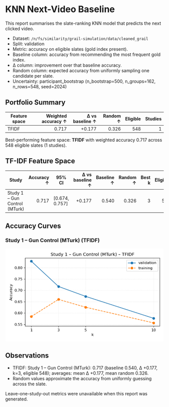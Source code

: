# KNN Next-Video Baseline

This report summarises the slate-ranking KNN model that predicts the next clicked video.

- Dataset: `/n/fs/similarity/grail-simulation/data/cleaned_grail`
- Split: validation
- Metric: accuracy on eligible slates (gold index present).
- Baseline column: accuracy from recommending the most frequent gold index.
- Δ column: improvement over that baseline accuracy.
- Random column: expected accuracy from uniformly sampling one candidate per slate.
- Uncertainty: participant_bootstrap (n_bootstrap=500, n_groups=162, n_rows=548, seed=2024)

## Portfolio Summary

| Feature space | Weighted accuracy ↑ | Δ vs baseline ↑ | Random ↑ | Eligible | Studies |
| --- | ---: | ---: | ---: | ---: | ---: |
| TFIDF | 0.717 | +0.177 | 0.326 | 548 | 1 |

Best-performing feature space: **TFIDF** with weighted accuracy 0.717 across 548 eligible slates (1 studies).

## TF-IDF Feature Space

| Study | Accuracy ↑ | 95% CI | Δ vs baseline ↑ | Baseline ↑ | Random ↑ | Best k | Eligible | Total |
| --- | ---: | --- | ---: | ---: | ---: | ---: | ---: | ---: |
| Study 1 – Gun Control (MTurk) | 0.717 | [0.674, 0.757] | +0.177 | 0.540 | 0.326 | 3 | 548 | 548 |

## Accuracy Curves

### Study 1 – Gun Control (MTurk) (TFIDF)

![Accuracy curve](curves/tfidf/study1.png)

## Observations

- TFIDF: Study 1 – Gun Control (MTurk): 0.717 (baseline 0.540, Δ +0.177, k=3, eligible 548); averages: mean Δ +0.177, mean random 0.326.
- Random values approximate the accuracy from uniformly guessing across the slate.

Leave-one-study-out metrics were unavailable when this report was generated.

